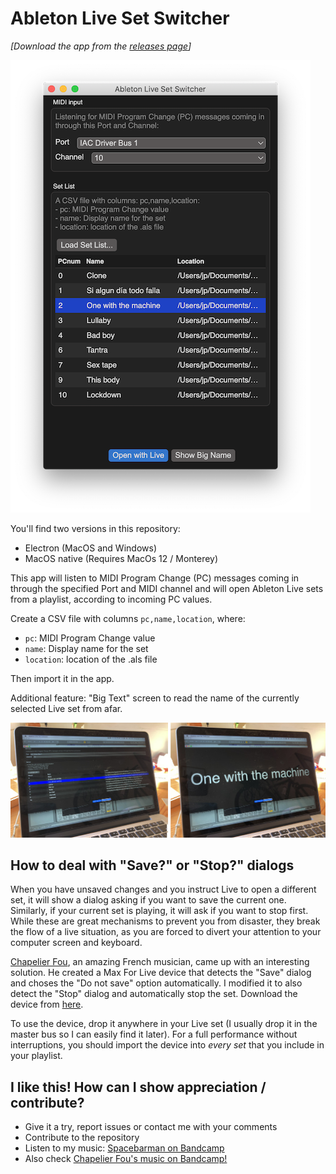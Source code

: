 # Ableton Live Set Switcher
_[Download the app from the [releases page](https://github.com/jpcarrascal/live-set-switcher/releases)]_

![Screen shot](https://github.com/jpcarrascal/live-set-switcher/blob/main/live_set_switcher.png?raw=true "Screen shot")

You'll find two versions in this repository:
- Electron (MacOS and Windows)
- MacOS native (Requires MacOs 12 / Monterey)

This app will listen to MIDI Program Change (PC) messages coming in through the specified Port and MIDI channel and will open Ableton Live sets from a playlist, according to incoming PC values.

Create a CSV file with columns `pc,name,location`, where:
- `pc`: MIDI Program Change value
- `name`: Display name for the set
- `location`: location of the .als file

Then import it in the app.

Additional feature: "Big Text" screen to read the name of the currently selected Live set from afar.

![Big Text](https://github.com/jpcarrascal/live-set-switcher/blob/main/big_screen.jpg?raw=true "Big Text")

## How to deal with "Save?" or "Stop?" dialogs

When you have unsaved changes and you instruct Live to open a different set, it will show a dialog asking if you want to save the current one. Similarly, if your current set is playing, it will ask if you want to stop first. While these are great mechanisms to prevent you from disaster, they break the flow of a live situation, as you are forced to divert your attention to your computer screen and keyboard.

[Chapelier Fou](https://chapelierfou.bandcamp.com/), an amazing French musician, came up with an interesting solution. He created a Max For Live device that detects the "Save" dialog and choses the "Do not save" option automatically. I modified it to also detect the "Stop" dialog and automatically stop the set. Download the device from [here](https://github.com/jpcarrascal/live-set-switcher/blob/main/Max4Live/DO_NOT_SAVE_OR_STOP.amxd?raw=true).

To use the device, drop it anywhere in your Live set (I usually drop it in the master bus so I can easily find it later). For a full performance without interruptions, you should import the device into _every set_ that you include in your playlist.

## I like this! How can I show appreciation / contribute?

- Give it a try, report issues or contact me with your comments
- Contribute to the repository
- Listen to my music: [Spacebarman on Bandcamp](https://spacebarman.bandcamp.com/)
- Also check [Chapelier Fou's music on Bandcamp!](https://chapelierfou.bandcamp.com/)


